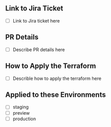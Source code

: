 ## Link to Jira Ticket
- [ ] Link to Jira ticket here

## PR Details
- [ ] Describe PR details here

## How to Apply the Terraform
- [ ] Describle how to apply the terraform here

## Applied to these Environments
- [ ] staging
- [ ] preview
- [ ] production
